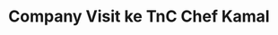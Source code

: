 ---
layout:   certificate
title:    "Company Visit ke TnC Chef Kamal"
slug:     covit-mm19
category: miscellaneous
issuer:   "Magister Manajemen Universitas Telkom"
---